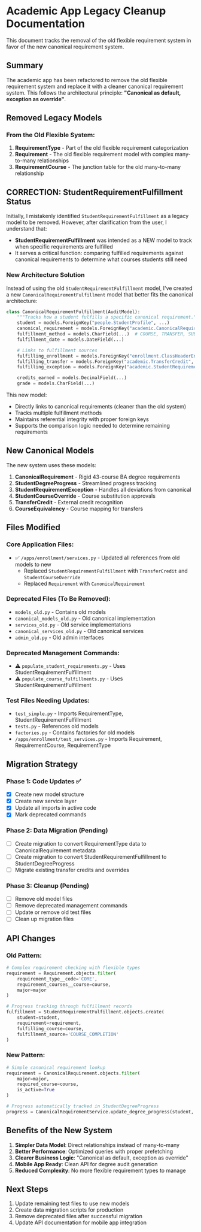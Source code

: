 # Academic App Legacy Cleanup Documentation

This document tracks the removal of the old flexible requirement system in favor of the new canonical requirement system.

## Summary

The academic app has been refactored to remove the old flexible requirement system and replace it with a cleaner canonical requirement system. This follows the architectural principle: **"Canonical as default, exception as override"**.

## Removed Legacy Models

### From the Old Flexible System:

1. **RequirementType** - Part of the old flexible requirement categorization
2. **Requirement** - The old flexible requirement model with complex many-to-many relationships
3. **RequirementCourse** - The junction table for the old many-to-many relationship

## CORRECTION: StudentRequirementFulfillment Status

Initially, I mistakenly identified `StudentRequirementFulfillment` as a legacy model to be removed. However, after clarification from the user, I understand that:

- **StudentRequirementFulfillment** was intended as a NEW model to track when specific requirements are fulfilled
- It serves a critical function: comparing fulfilled requirements against canonical requirements to determine what courses students still need

### New Architecture Solution

Instead of using the old `StudentRequirementFulfillment` model, I've created a new `CanonicalRequirementFulfillment` model that better fits the canonical architecture:

```python
class CanonicalRequirementFulfillment(AuditModel):
    """Tracks how a student fulfills a specific canonical requirement."""
    student = models.ForeignKey("people.StudentProfile", ...)
    canonical_requirement = models.ForeignKey("academic.CanonicalRequirement", ...)
    fulfillment_method = models.CharField(...)  # COURSE, TRANSFER, SUBSTITUTION, WAIVER, EXAM
    fulfillment_date = models.DateField(...)

    # Links to fulfillment sources
    fulfilling_enrollment = models.ForeignKey("enrollment.ClassHeaderEnrollment", ...)
    fulfilling_transfer = models.ForeignKey("academic.TransferCredit", ...)
    fulfilling_exception = models.ForeignKey("academic.StudentRequirementException", ...)

    credits_earned = models.DecimalField(...)
    grade = models.CharField(...)
```

This new model:

- Directly links to canonical requirements (cleaner than the old system)
- Tracks multiple fulfillment methods
- Maintains referential integrity with proper foreign keys
- Supports the comparison logic needed to determine remaining requirements

## New Canonical Models

The new system uses these models:

1. **CanonicalRequirement** - Rigid 43-course BA degree requirements
2. **StudentDegreeProgress** - Streamlined progress tracking
3. **StudentRequirementException** - Handles all deviations from canonical
4. **StudentCourseOverride** - Course substitution approvals
5. **TransferCredit** - External credit recognition
6. **CourseEquivalency** - Course mapping for transfers

## Files Modified

### Core Application Files:

- ✅ `/apps/enrollment/services.py` - Updated all references from old models to new
  - Replaced `StudentRequirementFulfillment` with `TransferCredit` and `StudentCourseOverride`
  - Replaced `Requirement` with `CanonicalRequirement`

### Deprecated Files (To Be Removed):

- `models_old.py` - Contains old models
- `canonical_models_old.py` - Old canonical implementation
- `services_old.py` - Old service implementations
- `canonical_services_old.py` - Old canonical services
- `admin_old.py` - Old admin interfaces

### Deprecated Management Commands:

- ⚠️ `populate_student_requirements.py` - Uses StudentRequirementFulfillment
- ⚠️ `populate_course_fulfillments.py` - Uses StudentRequirementFulfillment

### Test Files Needing Updates:

- `test_simple.py` - Imports RequirementType, StudentRequirementFulfillment
- `tests.py` - References old models
- `factories.py` - Contains factories for old models
- `/apps/enrollment/test_services.py` - Imports Requirement, RequirementCourse, RequirementType

## Migration Strategy

### Phase 1: Code Updates ✅

- [x] Create new model structure
- [x] Create new service layer
- [x] Update all imports in active code
- [x] Mark deprecated commands

### Phase 2: Data Migration (Pending)

- [ ] Create migration to convert RequirementType data to CanonicalRequirement metadata
- [ ] Create migration to convert StudentRequirementFulfillment to StudentDegreeProgress
- [ ] Migrate existing transfer credits and overrides

### Phase 3: Cleanup (Pending)

- [ ] Remove old model files
- [ ] Remove deprecated management commands
- [ ] Update or remove old test files
- [ ] Clean up migration files

## API Changes

### Old Pattern:

```python
# Complex requirement checking with flexible types
requirement = Requirement.objects.filter(
    requirement_type__code='CORE',
    requirement_courses__course=course,
    major=major
)

# Progress tracking through fulfillment records
fulfillment = StudentRequirementFulfillment.objects.create(
    student=student,
    requirement=requirement,
    fulfilling_course=course,
    fulfillment_source='COURSE_COMPLETION'
)
```

### New Pattern:

```python
# Simple canonical requirement lookup
requirement = CanonicalRequirement.objects.filter(
    major=major,
    required_course=course,
    is_active=True
)

# Progress automatically tracked in StudentDegreeProgress
progress = CanonicalRequirementService.update_degree_progress(student, major)
```

## Benefits of the New System

1. **Simpler Data Model**: Direct relationships instead of many-to-many
2. **Better Performance**: Optimized queries with proper prefetching
3. **Clearer Business Logic**: "Canonical as default, exception as override"
4. **Mobile App Ready**: Clean API for degree audit generation
5. **Reduced Complexity**: No more flexible requirement types to manage

## Next Steps

1. Update remaining test files to use new models
2. Create data migration scripts for production
3. Remove deprecated files after successful migration
4. Update API documentation for mobile app integration
